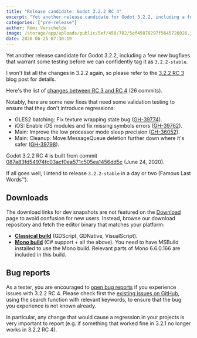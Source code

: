 ```yaml
---
title: "Release candidate: Godot 3.2.2 RC 4"
excerpt: "Yet another release candidate for Godot 3.2.2, including a few new bugfixes that warrant some testing before we can confidently tag it as 3.2.2-stable. We're getting there!"
categories: ["pre-release"]
author: Rémi Verschelde
image: /storage/app/uploads/public/5ef/450/702/5ef45070297f5645726026.jpg
date: 2020-06-25 07:30:19
---
```


Yet another release candidate for Godot 3.2.2, including a few new bugfixes that warrant some testing before we can confidently tag it as `3.2.2-stable`.

I won't list all the changes in 3.2.2 again, so please refer to the [3.2.2 RC 3](/article/release-candidate-godot-3-2-2-rc-3) blog post for details.

Here's the list of [changes between RC 3 and RC 4](https://github.com/godotengine/godot/compare/1468c0b4d4592406502c7e4eaa2121f1d0a7e5f6...087a83fd54974fc03acf0ea571c505ea1456dd5c) (26 commits).

Notably, here are some new fixes that need some validation testing to ensure that they don't introduce regressions:

- GLES2 batching: Fix texture wrapping state bug ([GH-39774](https://github.com/godotengine/godot/pull/39774)).
- iOS: Enable iOS modules and fix missing symbols errors ([GH-39762](https://github.com/godotengine/godot/pull/39762)).
- Main: Improve the low processor mode sleep precision ([GH-36052](https://github.com/godotengine/godot/pull/36052)).
- Main: Cleanup: Move MessageQueue deletion further down where it's safer ([GH-39798](https://github.com/godotengine/godot/pull/39798)).

Godot 3.2.2 RC 4 is built from commit [087a83fd54974fc03acf0ea571c505ea1456dd5c](https://github.com/godotengine/godot/commit/087a83fd54974fc03acf0ea571c505ea1456dd5c) (June 24, 2020).

If all goes well, I intend to release `3.2.2-stable` in a day or two (Famous Last Words™).

## Downloads

The download links for dev snapshots are not featured on the [Download](/download) page to avoid confusion for new users. Instead, browse our download repository and fetch the editor binary that matches your platform:

- [**Classical build**](https://github.com/godotengine/godot-builds/releases/3.2.2-rc4) (GDScript, GDNative, VisualScript).
- [**Mono build**](https://github.com/godotengine/godot-builds/releases/3.2.2-rc4) (C# support + all the above). You need to have MSBuild installed to use the Mono build. Relevant parts of Mono 6.6.0.166 are included in this build.

## Bug reports

As a tester, you are encouraged to [open bug reports](https://github.com/godotengine/godot/issues) if you experience issues with 3.2.2 RC 4. Please check first the [existing issues on GitHub](https://github.com/godotengine/godot/issues), using the search function with relevant keywords, to ensure that the bug you experience is not known already.

In particular, any change that would cause a regression in your projects is very important to report (e.g. if something that worked fine in 3.2.1 no longer works in 3.2.2 RC 4).
